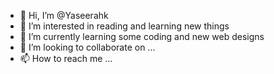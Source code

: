 - 👋 Hi, I’m @Yaseerahk
- 👀 I’m interested in reading and learning new things
- 🌱 I’m currently learning some coding and new web designs 
- 💞️ I’m looking to collaborate on ...
- 📫 How to reach me ...

<!---
Yaseerahk/Yaseerahk is a ✨ special ✨ repository because its `README.md` (this file) appears on your GitHub profile.
You can click the Preview link to take a look at your changes.
--->
